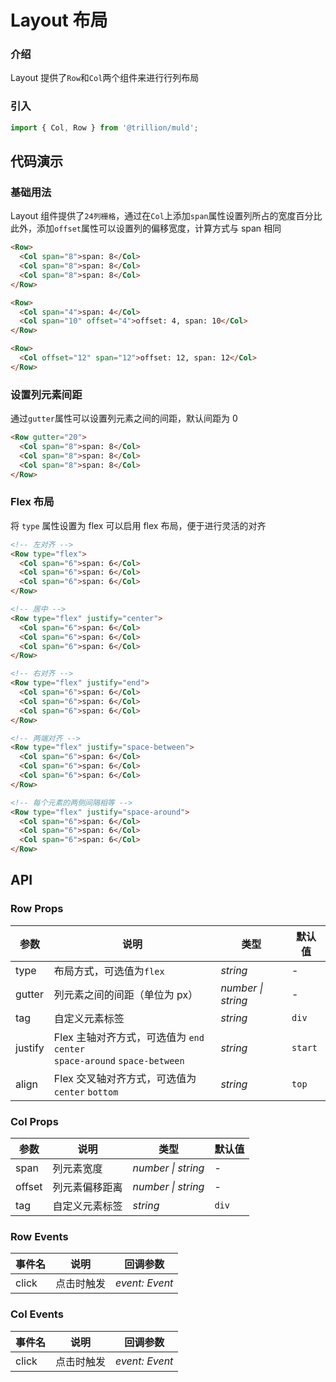 # Layout 布局

### 介绍

Layout 提供了`Row`和`Col`两个组件来进行行列布局

### 引入

```js
import { Col, Row } from '@trillion/muld';
```

## 代码演示

### 基础用法

Layout 组件提供了`24列栅格`，通过在`Col`上添加`span`属性设置列所占的宽度百分比  
此外，添加`offset`属性可以设置列的偏移宽度，计算方式与 span 相同

```html
<Row>
  <Col span="8">span: 8</Col>
  <Col span="8">span: 8</Col>
  <Col span="8">span: 8</Col>
</Row>

<Row>
  <Col span="4">span: 4</Col>
  <Col span="10" offset="4">offset: 4, span: 10</Col>
</Row>

<Row>
  <Col offset="12" span="12">offset: 12, span: 12</Col>
</Row>
```

### 设置列元素间距

通过`gutter`属性可以设置列元素之间的间距，默认间距为 0

```html
<Row gutter="20">
  <Col span="8">span: 8</Col>
  <Col span="8">span: 8</Col>
  <Col span="8">span: 8</Col>
</Row>
```

### Flex 布局

将 `type` 属性设置为 flex 可以启用 flex 布局，便于进行灵活的对齐

```html
<!-- 左对齐 -->
<Row type="flex">
  <Col span="6">span: 6</Col>
  <Col span="6">span: 6</Col>
  <Col span="6">span: 6</Col>
</Row>

<!-- 居中 -->
<Row type="flex" justify="center">
  <Col span="6">span: 6</Col>
  <Col span="6">span: 6</Col>
  <Col span="6">span: 6</Col>
</Row>

<!-- 右对齐 -->
<Row type="flex" justify="end">
  <Col span="6">span: 6</Col>
  <Col span="6">span: 6</Col>
  <Col span="6">span: 6</Col>
</Row>

<!-- 两端对齐 -->
<Row type="flex" justify="space-between">
  <Col span="6">span: 6</Col>
  <Col span="6">span: 6</Col>
  <Col span="6">span: 6</Col>
</Row>

<!-- 每个元素的两侧间隔相等 -->
<Row type="flex" justify="space-around">
  <Col span="6">span: 6</Col>
  <Col span="6">span: 6</Col>
  <Col span="6">span: 6</Col>
</Row>
```

## API

### Row Props

| 参数 | 说明 | 类型 | 默认值 |
| --- | --- | --- | --- |
| type | 布局方式，可选值为`flex` | _string_ | - |
| gutter | 列元素之间的间距（单位为 px） | _number \| string_ | - |
| tag | 自定义元素标签 | _string_ | `div` |
| justify | Flex 主轴对齐方式，可选值为 `end` `center` <br> `space-around` `space-between` | _string_ | `start` |
| align | Flex 交叉轴对齐方式，可选值为 `center` `bottom` | _string_ | `top` |

### Col Props

| 参数   | 说明           | 类型               | 默认值 |
| ------ | -------------- | ------------------ | ------ |
| span   | 列元素宽度     | _number \| string_ | -      |
| offset | 列元素偏移距离 | _number \| string_ | -      |
| tag    | 自定义元素标签 | _string_           | `div`  |

### Row Events

| 事件名 | 说明       | 回调参数       |
| ------ | ---------- | -------------- |
| click  | 点击时触发 | _event: Event_ |

### Col Events

| 事件名 | 说明       | 回调参数       |
| ------ | ---------- | -------------- |
| click  | 点击时触发 | _event: Event_ |
